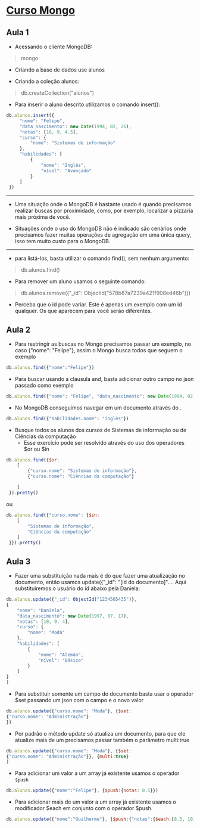 # [Curso Mongo](https://cursos.alura.com.br/course/mongodb)

## Aula 1

* Acessando o cliente MongoDB:
> mongo

* Criando a base de dados use alunos

* Criando a coleção alunos:
> db.createCollection("alunos")

* Para inserir o aluno descrito utilizamos o comando insert():

```javascript
db.alunos.insert({
     "nome": "Felipe",
     "data_nascimento": new Date(1994, 02, 26),
     "notas": [10, 9, 4.5],
     "curso": {
         "nome": "Sistemas de informação"
     },
     "habilidades": [
         {
             "nome": "Inglês",
             "nível": "Avançado"
         }
     ] 
 })
```

***

* Uma situação onde o MongoDB é bastante usado é quando precisamos realizar buscas por proximidade, como, por exemplo, localizar a pizzaria mais próxima de você.

* Situações onde o uso do MongoDB não é indicado são cenários onde precisamos fazer muitas operações de agregação em uma única query, isso tem muito custo para o MongoDB.

***

* para listá-los, basta utilizar o comando find(), sem nenhum argumento:

> db.alunos.find()

* Para remover um aluno usamos o seguinte comando:

> db.alunos.remove({"_id": ObjectId("578b87a7239a421f908ed46b")})
* Perceba que o id pode variar. Este é apenas um exemplo com um id qualquer. Os que aparecem para você serão diferentes.

## Aula 2

* Para restringir as buscas no Mongo precisamos passar um exemplo, no caso {"nome": "Felipe"}, assim o Mongo busca todos que seguem o exemplo

```javascript
db.alunos.find({"nome":"Felipe"})
```

* Para buscar usando a clausula and, basta adicionar outro campo no json passado como exemplo

```javascript
db.alunos.find({"nome": "Felipe", "data_nascimento": new Date(1994, 02, 26)})
```

* No MongoDB conseguimos navegar em um documento através do .

```javascript
db.alunos.find({"habilidades.nome": "inglês"})
```

* Busque todos os alunos dos cursos de Sistemas de informação ou de Ciências da computação
    * Esse exercício pode ser resolvido através do uso dos operadores $or ou $in

```javascript
db.alunos.find({$or:
    [
        {"curso.nome": "Sistemas de informação"},
        {"curso.nome": "Ciências da computação"}

    ]
 }).pretty()
```
ou
```javascript
db.alunos.find({"curso.nome": {$in:
    [
        "Sistemas de informação",
        "Ciências da computação"
    ]
 }}).pretty()
```

## Aula 3

* Fazer uma substituição nada mais é do que fazer uma atualização no documento, então usamos update({"_id": "[id do documento]".... Aqui substituiremos o usuário do id abaixo pela Daniela:

```javascript
db.alunos.update({"_id": ObjectId("1234565435")}, 
{
    "nome": "Daniela",
    "data_nascimento": new Date(1997, 07, 17),
    "notas": [10, 9, 4],
    "curso": {
        "nome": "Moda"
    },
    "habilidades": [
        {
            "nome": "Alemão",
            "nível": "Básico"
        }
    ] 
}
)
```

* Para substituir somente um campo do documento basta usar o operador $set passando um json com o campo e o novo valor

```javascript
db.alunos.update({"curso.nome": "Moda"}, {$set:
{"curso.nome": "Administração"}
})
```

* Por padrão o método update só atualiza um documento, para que ele atualize mais de um precisamos passar também o parâmetro multi:true

```javascript
db.alunos.update({"curso.nome": "Moda"}, {$set:
{"curso.nome": "Administração"}}, {multi:true}
)
```

* Para adicionar um valor a um array já existente usamos o operador `$push`

```javascript
db.alunos.update({"nome":"Felipe"}, {$push:{notas: 8.5}})
```
* Para adicionar mais de um valor a um array já existente usamos o modificador $each em conjunto com o operador $push

```javascript
db.alunos.update({"nome":"Guilherme"}, {$push:{"notas":{$each:[8.5, 10]}}})
```